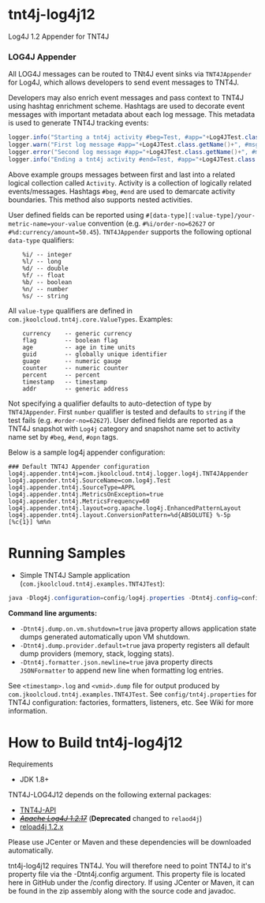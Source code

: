 # tnt4j-log4j12

Log4J 1.2 Appender for TNT4J

### LOG4J Appender

All LOG4J messages can be routed to TNt4J event sinks via `TNT4JAppender` for Log4J, which allows developers to send event messages to
TNT4J.

Developers may also enrich event messages and pass context to TNT4J using hashtag enrichment scheme. Hashtags are used to decorate event
messages with important metadata about each log message. This metadata is used to generate TNT4J tracking events:

```java
logger.info("Starting a tnt4j activity #beg=Test, #app="+Log4JTest.class.getName());
logger.warn("First log message #app="+Log4JTest.class.getName()+", #msg='1 Test warning message'");
logger.error("Second log message #app="+Log4JTest.class.getName()+", #msg='2 Test error message'",new Exception("test exception"));
logger.info("Ending a tnt4j activity #end=Test, #app="+Log4JTest.class.getName()+" #%i/order-no="+orderNo+" #%d:currency/amount="+amount);
```

Above example groups messages between first and last into a related logical collection called `Activity`. Activity is a collection of
logically related events/messages. Hashtags `#beg`, `#end` are used to demarcate activity boundaries. This method also supports nested
activities.

User defined fields can be reported using `#[data-type][:value-type]/your-metric-name=your-value` convention (e.g. `#%i/order-no=62627`
or `#%d:currency/amount=50.45`).
`TNT4JAppender` supports the following optional `data-type` qualifiers:

```
	%i/ -- integer
	%l/ -- long
	%d/ -- double
	%f/ -- float
	%b/ -- boolean
	%n/ -- number
	%s/ -- string
```

All `value-type` qualifiers are defined in `com.jkoolcloud.tnt4j.core.ValueTypes`. Examples:

```
	currency 	-- generic currency
	flag 		-- boolean flag
	age 		-- age in time units
	guid 		-- globally unique identifier
	guage		-- numeric gauge
	counter		-- numeric counter
	percent		-- percent
	timestamp	-- timestamp
	addr 		-- generic address
```

Not specifying a qualifier defaults to auto-detection of type by `TNT4JAppender`. First `number` qualifier is tested and defaults
to `string` if the test fails (e.g. `#order-no=62627`). User defined fields are reported as a TNT4J snapshot with `Log4j` category and
snapshot name set to activity name set by `#beg`, `#end`, `#opn` tags.

Below is a sample log4j appender configuration:

```
### Default TNT4J Appender configuration
log4j.appender.tnt4j=com.jkoolcloud.tnt4j.logger.log4j.TNT4JAppender
log4j.appender.tnt4j.SourceName=com.log4j.Test
log4j.appender.tnt4j.SourceType=APPL
log4j.appender.tnt4j.MetricsOnException=true
log4j.appender.tnt4j.MetricsFrequency=60
log4j.appender.tnt4j.layout=org.apache.log4j.EnhancedPatternLayout
log4j.appender.tnt4j.layout.ConversionPattern=%d{ABSOLUTE} %-5p [%c{1}] %m%n
```

Running Samples
===============================================

* Simple TNT4J Sample application (`com.jkoolcloud.tnt4j.examples.TNT4JTest`):

```java	
java -Dlog4j.configuration=config/log4j.properties -Dtnt4j.config=config/tnt4j.properties -Dtnt4j.token.repository=config/tnt4j-tokens.properties  -Dtnt4j.dump.on.vm.shutdown=true -Dtnt4j.dump.provider.default=true -Dtnt4j.formatter.json.newline=true -classpath "./lib/*" com.jkoolcloud.tnt4j.examples.TNT4JTest com.myco.TestApp MYSERVER "Test log message" correlator1 "TestCommand"  TestLocation
```

**Command line arguments:**

* `-Dtnt4j.dump.on.vm.shutdown=true` java property allows application state dumps generated automatically upon VM shutdown.
* `-Dtnt4j.dump.provider.default=true` java property registers all default dump providers (memory, stack, logging stats).
* `-Dtnt4j.formatter.json.newline=true` java property directs `JSONFormatter` to append new line when formatting log entries.

See `<timestamp>.log` and `<vmid>.dump` file for output produced by `com.jkoolcloud.tnt4j.examples.TNT4JTest`. See `config/tnt4j.properties`
for TNT4J configuration: factories, formatters, listeners, etc. See Wiki for more information.

How to Build tnt4j-log4j12
=========================================
Requirements

* JDK 1.8+

TNT4J-LOG4J12 depends on the following external packages:

* [TNT4J-API](http://nastel.github.io/TNT4J/)
* ~~_[Apache Log4J 1.2.17](http://logging.apache.org/log4j/1.2/)_~~ (**Deprecated** changed to `relaod4j`)
* [reload4j 1.2.x](https://reload4j.qos.ch/)

Please use JCenter or Maven and these dependencies will be downloaded automatically.

tnt4j-log4j12 requires TNT4J. You will therefore need to point TNT4J to it's property file via the -Dtnt4j.config argument. This property
file is located here in GitHub under the /config directory. If using JCenter or Maven, it can be found in the zip assembly along with the
source code and javadoc.
